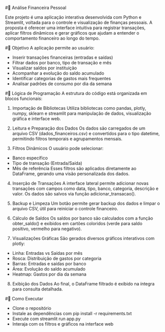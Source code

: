 #💸 Análise Financeira Pessoal

Este projeto é uma aplicação interativa desenvolvida com Python e Streamlit, voltada para o controle e visualização de finanças pessoais. A proposta é oferecer uma interface intuitiva para registrar transações, aplicar filtros dinâmicos e gerar gráficos que ajudam a entender o comportamento financeiro ao longo do tempo.

#🎯 Objetivo
A aplicação permite ao usuário:
- Inserir transações financeiras (entradas e saídas)
- Filtrar dados por banco, tipo de transação e mês
- Visualizar saldos por instituição
- Acompanhar a evolução do saldo acumulado
- Identificar categorias de gastos mais frequentes
- Analisar padrões de consumo por dia da semana
  
#🧠 Lógica de Programação
A estrutura do código está organizada em blocos funcionais:

1. Importação de Bibliotecas
Utiliza bibliotecas como pandas, plotly, numpy, sklearn e streamlit para manipulação de dados, visualização gráfica e interface web.

2. Leitura e Preparação dos Dados
Os dados são carregados de um arquivo CSV (dados_financeiros.csv) e convertidos para o tipo datetime, permitindo filtros temporais e agrupamentos mensais.

3. Filtros Dinâmicos
O usuário pode selecionar:
- Banco específico
- Tipo de transação (Entrada/Saída)
- Mês de referência
Esses filtros são aplicados diretamente ao DataFrame, gerando uma visão personalizada dos dados.

4. Inserção de Transações
A interface lateral permite adicionar novas transações com campos como data, tipo, banco, categoria, descrição e valor. Os dados são salvos via função adicionar_transacao().

5. Backup e Limpeza
Um botão permite gerar backup dos dados e limpar o arquivo CSV, útil para reiniciar o controle financeiro.

6. Cálculo de Saldos
Os saldos por banco são calculados com a função obter_saldo() e exibidos em cartões coloridos (verde para saldo positivo, vermelho para negativo).

7. Visualizações Gráficas
São gerados diversos gráficos interativos com plotly:
- Linha: Entradas vs Saídas por mês
- Rosca: Distribuição de gastos por categoria
- Barras: Entradas e saídas por banco
- Área: Evolução do saldo acumulado
- Heatmap: Gastos por dia da semana

8. Exibição dos Dados
Ao final, o DataFrame filtrado é exibido na íntegra para consulta detalhada.

#🚀 Como Executar
- Clone o repositório
- Instale as dependências com pip install -r requirements.txt
- Execute com streamlit run app.py
- Interaja com os filtros e gráficos na interface web
